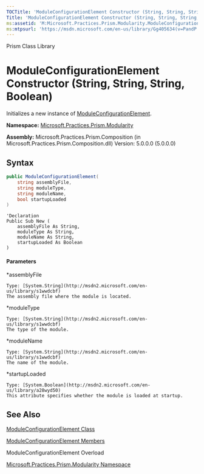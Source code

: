 ```yaml
---
TOCTitle: 'ModuleConfigurationElement Constructor (String, String, String, Boolean)'
Title: 'ModuleConfigurationElement Constructor (String, String, String, Boolean) (Microsoft.Practices.Prism.Modularity)'
ms:assetid: 'M:Microsoft.Practices.Prism.Modularity.ModuleConfigurationElement.\#ctor(System.String,System.String,System.String,System.Boolean)'
ms:mtpsurl: 'https://msdn.microsoft.com/en-us/library/Gg405634(v=PandP.50)'
---
```


Prism Class Library

# ModuleConfigurationElement Constructor (String, String, String, Boolean)

Initializes a new instance of [ModuleConfigurationElement](https://msdn.microsoft.com/en-us/library/microsoft.practices.prism.modularity.moduleconfigurationelement(v=pandp.50)).

**Namespace:** [Microsoft.Practices.Prism.Modularity](https://msdn.microsoft.com/en-us/library/microsoft.practices.prism.modularity(v=pandp.50))

**Assembly:** Microsoft.Practices.Prism.Composition (in Microsoft.Practices.Prism.Composition.dll) Version: 5.0.0.0 (5.0.0.0)

## Syntax

```C#
public ModuleConfigurationElement(
	string assemblyFile,
	string moduleType,
	string moduleName,
	bool startupLoaded
)
```

```VB
'Declaration
Public Sub New ( 
	assemblyFile As String,
	moduleType As String,
	moduleName As String,
	startupLoaded As Boolean
)
```
#### Parameters

*assemblyFile

	Type: [System.String](http://msdn2.microsoft.com/en-us/library/s1wwdcbf)
	The assembly file where the module is located.

<!-- -->

*moduleType 

	Type: [System.String](http://msdn2.microsoft.com/en-us/library/s1wwdcbf)
	The type of the module.

<!-- -->

*moduleName  

	Type: [System.String](http://msdn2.microsoft.com/en-us/library/s1wwdcbf)
	The name of the module.

<!-- -->

*startupLoaded 

	Type: [System.Boolean](http://msdn2.microsoft.com/en-us/library/a28wyd50)
	This attribute specifies whether the module is loaded at startup.

## See Also

[ModuleConfigurationElement Class](https://msdn.microsoft.com/en-us/library/microsoft.practices.prism.modularity.moduleconfigurationelement(v=pandp.50))

[ModuleConfigurationElement Members](https://msdn.microsoft.com/en-us/library/microsoft.practices.prism.modularity.moduleconfigurationelement_members(v=pandp.50))

ModuleConfigurationElement Overload

[Microsoft.Practices.Prism.Modularity Namespace](https://msdn.microsoft.com/en-us/library/microsoft.practices.prism.modularity(v=pandp.50))
